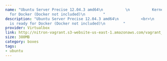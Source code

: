 ```yaml
---
name: "Ubuntu Server Precise 12.04.3 amd64\n          \n          Kernel is ready
  for Docker (Docker not included)\n        "
description: "Ubuntu Server Precise 12.04.3 amd64\n          <br>\n          Kernel
  is ready for Docker (Docker not included)\n        "
provider: Virtualbox
link: http://nitron-vagrant.s3-website-us-east-1.amazonaws.com/vagrant_ubuntu_12.04.3_amd64_virtualbox.box
size: 380MB
category: boxes
tags:
- ubuntu
---
```

